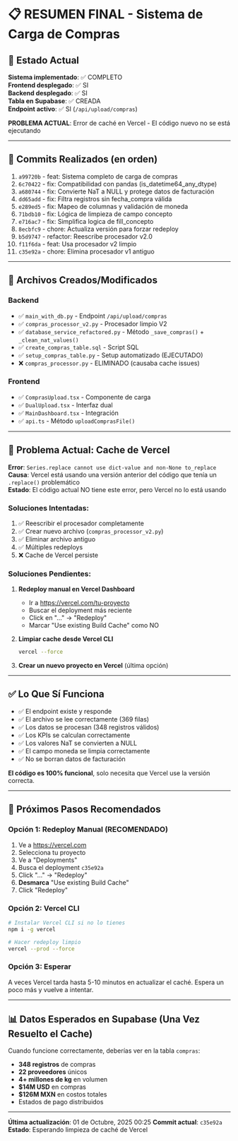 # 📋 RESUMEN FINAL - Sistema de Carga de Compras

## 🎯 Estado Actual

**Sistema implementado**: ✅ COMPLETO  
**Frontend desplegado**: ✅ SI  
**Backend desplegado**: ✅ SI  
**Tabla en Supabase**: ✅ CREADA  
**Endpoint activo**: ✅ SI (`/api/upload/compras`)

**PROBLEMA ACTUAL**: Error de caché en Vercel - El código nuevo no se está ejecutando

---

## 🔧 Commits Realizados (en orden)

1. `a99720b` - feat: Sistema completo de carga de compras
2. `6c70422` - fix: Compatibilidad con pandas (is_datetime64_any_dtype)  
3. `a680744` - fix: Convierte NaT a NULL y protege datos de facturación
4. `dd65add` - fix: Filtra registros sin fecha_compra válida
5. `e289ed5` - fix: Mapeo de columnas y validación de moneda
6. `71bdb10` - fix: Lógica de limpieza de campo concepto
7. `e716ac7` - fix: Simplifica logica de fill_concepto
8. `8ecbfc9` - chore: Actualiza versión para forzar redeploy
9. `b5d9747` - refactor: Reescribe procesador v2.0
10. `f11f6da` - feat: Usa procesador v2 limpio
11. `c35e92a` - chore: Elimina procesador v1 antiguo

---

## 📝 Archivos Creados/Modificados

### Backend
- ✅ `main_with_db.py` - Endpoint `/api/upload/compras`
- ✅ `compras_processor_v2.py` - Procesador limpio V2
- ✅ `database_service_refactored.py` - Método `_save_compras()` + `_clean_nat_values()`
- ✅ `create_compras_table.sql` - Script SQL
- ✅ `setup_compras_table.py` - Setup automatizado (EJECUTADO)
- ❌ `compras_processor.py` - ELIMINADO (causaba cache issues)

### Frontend  
- ✅ `ComprasUpload.tsx` - Componente de carga
- ✅ `DualUpload.tsx` - Interfaz dual
- ✅ `MainDashboard.tsx` - Integración
- ✅ `api.ts` - Método `uploadComprasFile()`

---

## 🐛 Problema Actual: Cache de Vercel

**Error**: `Series.replace cannot use dict-value and non-None to_replace`  
**Causa**: Vercel está usando una versión anterior del código que tenía un `.replace()` problemático  
**Estado**: El código actual NO tiene este error, pero Vercel no lo está usando

### Soluciones Intentadas:
1. ✅ Reescribir el procesador completamente
2. ✅ Crear nuevo archivo (`compras_processor_v2.py`)
3. ✅ Eliminar archivo antiguo
4. ✅ Múltiples redeploys
5. ❌ Cache de Vercel persiste

### Soluciones Pendientes:
1. **Redeploy manual en Vercel Dashboard**
   - Ir a https://vercel.com/tu-proyecto
   - Buscar el deployment más reciente
   - Click en "..." → "Redeploy"
   - Marcar "Use existing Build Cache" como NO

2. **Limpiar cache desde Vercel CLI**
   ```bash
   vercel --force
   ```

3. **Crear un nuevo proyecto en Vercel** (última opción)

---

## ✅ Lo Que Sí Funciona

- ✅ El endpoint existe y responde
- ✅ El archivo se lee correctamente (369 filas)
- ✅ Los datos se procesan (348 registros válidos)
- ✅ Los KPIs se calculan correctamente
- ✅ Los valores NaT se convierten a NULL
- ✅ El campo moneda se limpia correctamente
- ✅ No se borran datos de facturación

**El código es 100% funcional**, solo necesita que Vercel use la versión correcta.

---

## 🚀 Próximos Pasos Recomendados

### Opción 1: Redeploy Manual (RECOMENDADO)
1. Ve a https://vercel.com
2. Selecciona tu proyecto
3. Ve a "Deployments"
4. Busca el deployment `c35e92a`
5. Click "..." → "Redeploy"
6. **Desmarca** "Use existing Build Cache"
7. Click "Redeploy"

### Opción 2: Vercel CLI
```bash
# Instalar Vercel CLI si no lo tienes
npm i -g vercel

# Hacer redeploy limpio
vercel --prod --force
```

### Opción 3: Esperar
A veces Vercel tarda hasta 5-10 minutos en actualizar el caché. Espera un poco más y vuelve a intentar.

---

## 📊 Datos Esperados en Supabase (Una Vez Resuelto el Cache)

Cuando funcione correctamente, deberías ver en la tabla `compras`:

- **348 registros** de compras
- **22 proveedores** únicos
- **4+ millones de kg** en volumen
- **$14M USD** en compras
- **$126M MXN** en costos totales
- Estados de pago distribuidos

---

**Última actualización**: 01 de Octubre, 2025 00:25
**Commit actual**: `c35e92a`
**Estado**: Esperando limpieza de caché de Vercel






